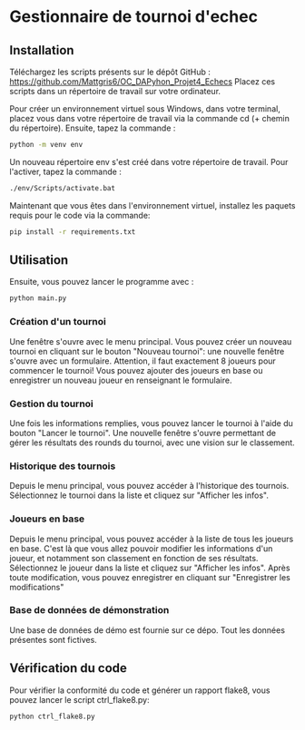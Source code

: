 # Gestionnaire de tournoi d'echec

## Installation
Téléchargez les scripts présents sur le dépôt GitHub : https://github.com/Mattgris6/OC_DAPyhon_Projet4_Echecs
Placez ces scripts dans un répertoire de travail sur votre ordinateur.

Pour créer un environnement virtuel sous Windows, dans votre terminal, placez vous dans votre répertoire de travail via la commande cd (+ chemin du répertoire).
Ensuite, tapez la commande :

```sh
python -m venv env
```

Un nouveau répertoire env s'est créé dans votre répertoire de travail.
Pour l'activer, tapez la commande :

```sh
./env/Scripts/activate.bat
```

Maintenant que vous êtes dans l'environnement virtuel, installez les paquets requis pour le code via la commande:

```sh
pip install -r requirements.txt
```

## Utilisation
Ensuite, vous pouvez lancer le programme avec :

```sh
python main.py
```

### Création d'un tournoi
Une fenêtre s'ouvre avec le menu principal.
Vous pouvez créer un nouveau tournoi en cliquant sur le bouton "Nouveau tournoi": une nouvelle fenêtre s'ouvre avec un formulaire.
Attention, il faut exactement 8 joueurs pour commencer le tournoi!
Vous pouvez ajouter des joueurs en base ou enregistrer un nouveau joueur en renseignant le formulaire.

### Gestion du tournoi
Une fois les informations remplies, vous pouvez lancer le tournoi à l'aide du bouton "Lancer le tournoi". 
Une nouvelle fenêtre s'ouvre permettant de gérer les résultats des rounds du tournoi, avec une vision sur le classement.

### Historique des tournois
Depuis le menu principal, vous pouvez accéder à l'historique des tournois. 
Sélectionnez le tournoi dans la liste et cliquez sur "Afficher les infos".

### Joueurs en base
Depuis le menu principal, vous pouvez accéder à la liste de tous les joueurs en base.
C'est là que vous allez pouvoir modifier les informations d'un joueur, et notamment son classement en fonction de ses résultats.
Sélectionnez le joueur dans la liste et cliquez sur "Afficher les infos".
Après toute modification, vous pouvez enregistrer en cliquant sur "Enregistrer les modifications"

### Base de données de démonstration
Une base de données de démo est fournie sur ce dépo. Tout les données présentes sont fictives.

## Vérification du code
Pour vérifier la conformité du code et générer un rapport flake8, vous pouvez lancer le script ctrl_flake8.py:

```sh
python ctrl_flake8.py
```
